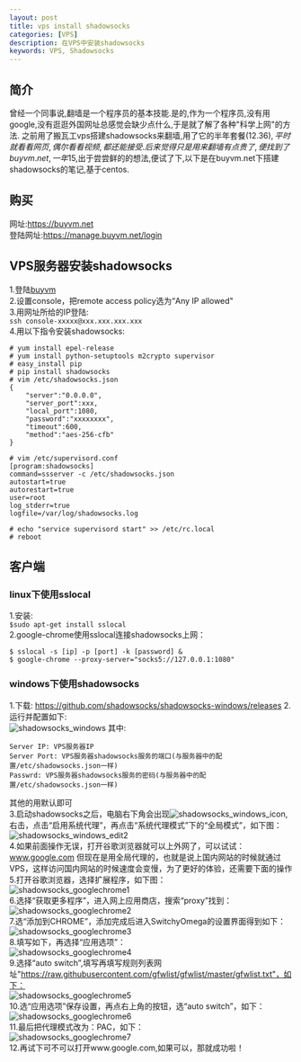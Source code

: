 ```yaml
---
layout: post
title: vps install shadowsocks
categories: [VPS]
description: 在VPS中安装shadowsocks
keywords: VPS, Shadowsocks
---
```


## 简介
曾经一个同事说,翻墙是一个程序员的基本技能.是的,作为一个程序员,没有用google,没有逛逛外国网址总感觉会缺少点什么,于是就了解了各种"科学上网"的方法.
之前用了搬瓦工vps搭建shadowsocks来翻墙,用了它的半年套餐($12.36),平时就看看网页,偶尔看看视频,都还能接受.后来觉得只是用来翻墙有点贵了,便找到了buyvm.net,一年$15,出于尝尝鲜的的想法,便试了下,以下是在buyvm.net下搭建shadowsocks的笔记,基于centos.

## 购买
网址:https://buyvm.net  
登陆网址:https://manage.buyvm.net/login

## VPS服务器安装shadowsocks
1.登陆[buyvm](https://manage.buyvm.net/login)  
2.设置console，把remote access policy选为“Any IP allowed"  
3.用网址所给的IP登陆:  
`ssh console-xxxxx@xxx.xxx.xxx.xxx`  
4.用以下指令安装shadowsocks:  
```
# yum install epel-release
# yum install python-setuptools m2crypto supervisor
# easy_install pip
# pip install shadowsocks
# vim /etc/shadowsocks.json
{
    "server":"0.0.0.0",
    "server_port":xxx,
    "local_port":1080,
    "password":"xxxxxxxx",
    "timeout":600,
    "method":"aes-256-cfb"
}

# vim /etc/supervisord.conf
[program:shadowsocks]
command=ssserver -c /etc/shadowsocks.json
autostart=true
autorestart=true
user=root
log_stderr=true
logfile=/var/log/shadowsocks.log

# echo "service supervisord start" >> /etc/rc.local
# reboot
```
## 客户端
### linux下使用sslocal
1.安装:  
`$sudo apt-get install sslocal`  
2.google-chrome使用sslocal连接shadowsocks上网：  
```
$ sslocal -s [ip] -p [port] -k [password] &
$ google-chrome --proxy-server="socks5://127.0.0.1:1080"
```
### windows下使用shadowsocks
1.下载: https://github.com/shadowsocks/shadowsocks-windows/releases
2.运行并配置如下:  
![shadowsocks_windows](https://linjc.github.io/images/posts/vps/shadowsocks_windows_edit.jpg)
其中:  
```
Server IP: VPS服务器IP
Server Port: VPS服务器shadowsocks服务的端口(与服务器中的配置/etc/shadowsocks.json一样)
Passwrd: VPS服务器shadowsocks服务的密码(与服务器中的配置/etc/shadowsocks.json一样)
```
其他的用默认即可  
3.启动shadowsocks之后，电脑右下角会出现![shadowsocks_windows_icon](https://linjc.github.io/images/posts/vps/shadowsocks_windows_icon.jpg),右击，点击“启用系统代理”，再点击“系统代理模式”下的“全局模式”，如下图：  
![shadowsocks_windows_edit2](https://linjc.github.io/images/posts/vps/shadowsocks_windows_edit2.jpg)  
4.如果前面操作无误，打开谷歌浏览器就可以上外网了，可以试试：www.google.com
但现在是用全局代理的，也就是说上国内网站的时候就通过VPS，这样访问国内网站的时候速度会变慢，为了更好的体验，还需要下面的操作  
5.打开谷歌浏览器，选择扩展程序，如下图：  
![shadowsocks_googlechrome1](https://linjc.github.io/images/posts/vps/shadowsocks_googlechrome1.jpg)  
6.选择“获取更多程序”，进入网上应用商店，搜索“proxy”找到：  
![shadowsocks_googlechrome2](https://linjc.github.io/images/posts/vps/shadowsocks_googlechrome2.jpg)  
7.选“添加到CHROME”，添加完成后进入SwitchyOmega的设置界面得到如下：  
![shadowsocks_googlechrome3](https://linjc.github.io/images/posts/vps/shadowsocks_googlechrome3.jpg)  
8.填写如下，再选择“应用选项”：  
![shadowsocks_googlechrome4](https://linjc.github.io/images/posts/vps/shadowsocks_googlechrome4.jpg)  
9.选择“auto switch”,填写再填写规则列表网址"https://raw.githubusercontent.com/gfwlist/gfwlist/master/gfwlist.txt"，如下：  
![shadowsocks_googlechrome5](https://linjc.github.io/images/posts/vps/shadowsocks_googlechrome5.jpg)  
10.选“应用选项”保存设置，再点右上角的按钮，选“auto switch”，如下：  
![shadowsocks_googlechrome6](https://linjc.github.io/images/posts/vps/shadowsocks_googlechrome6.jpg)  
11.最后把代理模式改为：PAC，如下：  
![shadowsocks_googlechrome7](https://linjc.github.io/images/posts/vps/shadowsocks_googlechrome7.jpg)  
12.再试下可不可以打开www.google.com,如果可以，那就成功啦！

